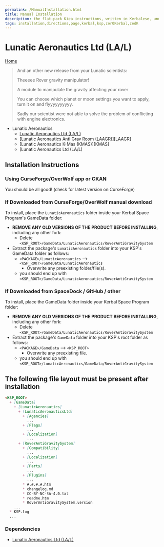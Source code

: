 ```yaml
---
permalink: /ManualInstallation.html
title: Manual Installation
description: the flat-pack Kiea instructions, written in Kerbalese, unusally present
tags: installation,directions,page,kerbal,ksp,zer0Kerbal,zedK
---
```


<!-- ManualInstallation.md v1.1.7.0
Lunatic Aeronautics Ltd (LA/L)
created: 01 Oct 2019
updated: 18 Apr 2022 -->

<!-- based upon work by Lisias -->

# Lunatic Aeronautics Ltd (LA/L)

[Home](./index.md)

> And an other new release from your Lunatic scientists:
>
> Theeeee Rover gravity manipulator!
>
> A module to manipulate the gravity affecting your rover
>
> You can choose which planet or moon settings you want to apply, turn it on and flyyyyyyyyyy.
>
> Sadly our scientist were not able to solve the problem of conflicting with engine electronics.

* Lunatic Aeronautics
  * [Lunatic Aeronautics Ltd (LA/L)][LAL]
  * [Lunatic Aeronautics Anti Grav Room (LAAGR)][LAAGR]
  * [Lunatic Aeronautics K-Mas (KMAS)][KMAS]
  * [Lunatic Aeronautics Ltd (LA/L)

## Installation Instructions

### Using CurseForge/OverWolf app or CKAN

You should be all good! (check for latest version on CurseForge)

### If Downloaded from CurseForge/OverWolf manual download

To install, place the `LunaticAeronautics` folder inside your Kerbal Space Program's GameData folder:

* **REMOVE ANY OLD VERSIONS OF THE PRODUCT BEFORE INSTALLING**, including any other fork:
  * Delete `<KSP_ROOT>/GameData/LunaticAeronautics/RoverAntiGravitySystem`
* Extract the package's `LunaticAeronautics` folder into your KSP's GameData folder as follows:
  * `<PACKAGE>/LunaticAeronautics` --> `<KSP_ROOT>/GameData/LunaticAeronautics`
    * Overwrite any preexisting folder/file(s).
  * you should end up with `<KSP_ROOT>/GameData/LunaticAeronautics/RoverAntiGravitySystem`

### If Downloaded from SpaceDock / GitHub / other

To install, place the GameData folder inside your Kerbal Space Program folder:

* **REMOVE ANY OLD VERSIONS OF THE PRODUCT BEFORE INSTALLING**, including any other fork:
  * Delete `<KSP_ROOT>/GameData/LunaticAeronautics/RoverAntiGravitySystem`
* Extract the package's `GameData` folder into your KSP's root folder as follows:
  * `<PACKAGE>/GameData` --> `<KSP_ROOT>`
    * Overwrite any preexisting file.
  * you should end up with `<KSP_ROOT>/LunaticAeronautics/GameData/RoverAntiGravitySystem`

## The following file layout must be present after installation

```markdown
<KSP_ROOT>
  + [GameData]
    + [LunaticAeronautics]
      + [LunaticAeronauticsLtd]
        + [Agencies]
          ...
        + [Flags]
          ...
        + [Localization]
          ...
      + [RoverAntiGravitySystem]
        + [Compatibility]
          ...
        + [Localization]
          ...
        + [Parts]
          ...
        + [Plugins]
          ...
        * #.#.#.#.htm
        * changelog.md
        * CC-BY-NC-SA-4.0.txt
        * readme.htm
        * RoverAntiGravitySystem.version
    ...
  * KSP.log
  ...
```

### Dependencies

* [Lunatic Aeronautics Ltd (LA/L)][LAL]

[LAL]: https://forum.kerbalspaceprogram.com/index.php?/topic/191424-*/ "Lunatic Aeronautics Ltd (LAL)"
